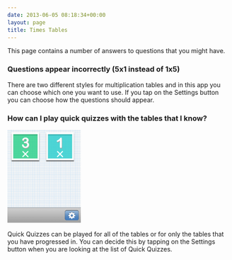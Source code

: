 ```yaml
---
date: 2013-06-05 08:18:34+00:00
layout: page
title: Times Tables
---
```


This page contains a number of answers to questions that you might have.


### Questions appear incorrectly (5x1 instead of 1x5)


There are two different styles for multiplication tables and in this app you can choose which one you want to use. If you tap on the Settings button you can choose how the questions should appear.


### How can I play quick quizzes with the tables that I know?


<img class="alignright  wp-image-765" alt="Quick Quiz menu and settings" src="images/en-iphone-portrait-question-choices-17.52.35-237x300.png" width="166" height="210">

Quick Quizzes can be played for all of the tables or for only the tables that you have progressed in. You can decide this by tapping on the Settings button when you are looking at the list of Quick Quizzes.
